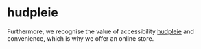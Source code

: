 # hudpleie
Furthermore, we recognise the value of accessibility <a href="https://velbehag.no/">hudpleie</a> and convenience, which is why we offer an online store. 
